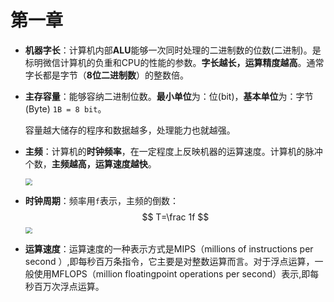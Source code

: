 # 第一章

- **机器字长**：计算机内部**ALU**能够一次同时处理的二进制数的位数(二进制)。是标明微信计算机的负重和CPU的性能的参数。**字长越长，运算精度越高**。通常字长都是字节（**8位二进制数**）的整数倍。

- **主存容量**：能够容纳二进制位数。**最小单位**为：位(bit)，**基本单位**为：字节(Byte)  `1B = 8 bit`。   

  容量越大储存的程序和数据越多，处理能力也就越强。

- **主频**：计算机的**时钟频率**，在一定程度上反映机器的运算速度。计算机的脉冲个数，**主频越高，运算速度越快**。

  <img src="D:\Develop\985211\Principle of Microcomputer\第一章\微机的主要性能指标\主频换算.png" style="zoom:67%;" >

- **时钟周期**：频率用`f`表示，主频的倒数：
  $$
  T=\frac 1f
  $$
  <img src="D:\Develop\985211\Principle of Microcomputer\第一章\微机的主要性能指标\时钟周期换算.png" style="zoom:67%;" >

- **运算速度**：运算速度的一种表示方式是MIPS（millions of instructions per second ）,即每秒百万条指令，它主要是对整数运算而言。对于浮点运算，一般使用MFLOPS（million floatingpoint operations per second）表示,即每秒百万次浮点运算。

  